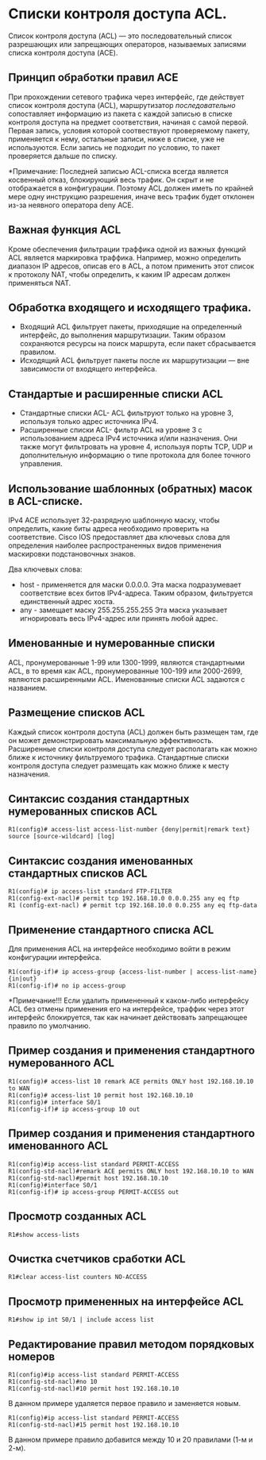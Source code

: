 # Списки контроля доступа ACL.

Список контроля доступа (ACL) — это последовательный список разрешающих или запрещающих операторов, называемых записями списка контроля доступа (ACE).

## Принцип обработки правил ACE

При прохождении сетевого трафика через интерфейс, где действует список контроля доступа (ACL), маршрутизатор *последовательно* сопоставляет информацию из пакета с каждой записью в списке контроля доступа на предмет соответствия, начиная с самой первой. Первая запись, условия которой соотвествуют проверяемому пакету, применяется к нему, остальные записи, ниже в списке, уже не используются. Если запись не подходит по условию, то пакет проверяется дальше по списку.

*Примечание: Последней записью ACL-списка всегда является косвенный отказ, блокирующий весь трафик. Он скрыт и не отображается в конфигурации. Поэтому ACL должен иметь по крайней мере одну инструкцию разрешения, иначе весь трафик будет отклонен из-за неявного оператора deny ACE.

## Важная функция ACL

Кроме обеспечения фильтрации траффика одной из важных функций ACL является маркировка траффика. Например, можно определить диапазон IP адресов, описав его в ACL, а потом применить этот список к протоколу NAT, чтобы определить, к каким IP адресам должен применяться NAT.

## Обработка входящего и исходящего трафика.

- Входящий ACL фильтрует пакеты, приходящие на определенный интерфейс, до выполнения маршрутизации. Таким образом сохраняются ресурсы на поиск маршрута, если пакет сбрасывается правилом.
- Исходящий ACL фильтрует пакеты после их маршрутизации — вне зависимости от входящего интерфейса.

## Стандартые и расширенные списки ACL

- Стандартные списки ACL- ACL фильтруют только на уровне 3, используя только адрес источника IPv4. 
- Расширенные списки ACL- фильтр ACL на уровне 3 с
использованием адреса IPv4 источника и/или назначения. Они также могут фильтровать на уровне 4, используя порты TCP, UDP и дополнительную информацию о типе протокола для более точного управления.

## Использование шаблонных (обратных) масок в ACL-списке.

IPv4 ACE использует 32-разрядную шаблонную маску, чтобы определить, какие биты адреса необходимо проверить на соответствие.
Cisco IOS предоставляет два ключевых слова для определения наиболее распространенных видов применения маскировки подстановочных знаков.

Два ключевых слова:
- host - применяется для маски 0.0.0.0. Эта маска подразумевает соответствие всех битов IPv4-адреса. Таким образом, фильтруется единственный адрес хоста.
- any - замещает маску 255.255.255.255 Эта маска указывает игнорировать весь IPv4-адрес или принять любой адрес.

## Именованные и нумерованные списки

ACL, пронумерованные 1-99 или 1300-1999, являются стандартными ACL, в то время как ACL, пронумерованные 100-199 или 2000-2699, являются расширенными ACL.
Именованные списки ACL задаются с названием.

## Размещение списков ACL

Каждый список контроля доступа (ACL) должен быть размещен там, где он может демонстрировать максимальную эффективность. Расширенные списки контроля доступа следует располагать как можно ближе к источнику фильтруемого трафика.  Стандартные списки контроля доступа следует размещать как можно ближе к месту назначения.


## Синтаксис создания стандартных нумерованных списков ACL
```
R1(config)# access-list access-list-number {deny|permit|remark text} source [source-wildcard] [log]
```

## Синтаксис создания именованных стандартных списков ACL
```
R1(config)# ip access-list standard FTP-FILTER
R1(config-ext-nacl)# permit tcp 192.168.10.0 0.0.0.255 any eq ftp
R1 (config-ext-nacl) # permit tcp 192.168.10.0 0.0.255 any eq ftp-data
```

## Применение стандартного списка ACL

Для применения ACL на интерфейсе необходимо войти в режим конфигурации интерфейса.

```
R1(config-if)# ip access-group {access-list-number | access-list-name} {in|out}
R1(config-if)# no ip access-group
```
*Примечание!!! Если удалить примененный к каком-либо интерфейсу ACL без отмены применения его на интерфейсе, траффик через этот интерфейс блокируется, так как начинает действовать запрещающее правило по умолчанию.


## Пример создания и применения стандартного нумерованного ACL

```
R1(config)# access-list 10 remark ACE permits ONLY host 192.168.10.10 to WAN
R1(config)# access-list 10 permit host 192.168.10.10
R1(config)# interface S0/1
R1(config-if)# ip access-group 10 out
```

## Пример создания и применения стандартного именованного ACL

```
R1(config)#ip access-list standard PERMIT-ACCESS
R1(config-std-nacl)#remark ACE permits ONLY host 192.168.10.10 to WAN
R1(config-std-nacl)#permit host 192.168.10.10
R1(config)#interface S0/1
R1(config-if)# ip access-group PERMIT-ACCESS out
```

## Просмотр созданных ACL
```
R1#show access-lists
```

## Очистка счетчиков сработки ACL
```
R1#clear access-list counters NO-ACCESS
```


## Просмотр примененных на интерфейсе ACL
```
R1#show ip int S0/1 | include access list
```

## Редактирование правил методом порядковых номеров
```
R1(config)#ip access-list standard PERMIT-ACCESS
R1(config-std-nacl)#no 10
R1(config-std-nacl)#10 permit host 192.168.10.10
```
В данном примере удаляется первое правило и заменяется новым. 

```
R1(config)#ip access-list standard PERMIT-ACCESS
R1(config-std-nacl)#15 permit host 192.168.10.10
```
В данном примере правило добавится между 10 и 20 правилами (1-м и 2-м). 

